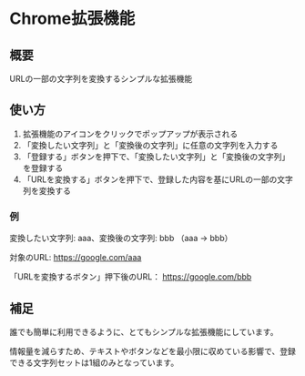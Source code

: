 # Chrome拡張機能

## 概要

URLの一部の文字列を変換するシンプルな拡張機能

## 使い方

1. 拡張機能のアイコンをクリックでポップアップが表示される
2. 「変換したい文字列」と「変換後の文字列」に任意の文字列を入力する
3. 「登録する」ボタンを押下で、「変換したい文字列」と「変換後の文字列」を登録する
4. 「URLを変換する」ボタンを押下で、登録した内容を基にURLの一部の文字列を変換する

### 例

変換したい文字列: aaa、変換後の文字列: bbb （aaa → bbb）

対象のURL: https://google.com/aaa

「URLを変換するボタン」押下後のURL： https://google.com/bbb

## 補足

誰でも簡単に利用できるように、とてもシンプルな拡張機能にしています。

情報量を減らすため、テキストやボタンなどを最小限に収めている影響で、登録できる文字列セットは1組のみとなっています。
